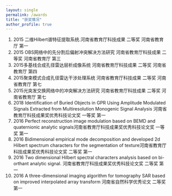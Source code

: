 ```yaml
---
layout: single
permalink: /awards
title: "获奖情况"
author_profile: true
---
```


1. 2015 二维Hilbert谱特征提取系统.河南省教育厅科技成果 二等奖 河南省教育厅  第一
2. 2015 OBS网络中的先分割后偏射冲突解决方法研究 河南省教育厅科技成果 二等奖 河南省教育厅   第三    
3. 2015多基线合成孔径雷达层析成像系统 河南省教育厅科技成果 二等奖 河南省教育厅     第四   
4. 2015聚束模式合成孔径雷达干涉处理系统 河南省教育厅科技成果 二等奖 河南省教育厅  第七
5. 2015光突发交换网络中的冲突解决方法研究 河南省教育厅科技成果 二等奖 河南省教育厅   第七                                                                                                     
6. 2018 Identification of Buried Objects in GPR Using Amplitude Modulated Signals Extracted from Multiresolution Monogenic Signal Analysis 河南省教育厅科技成果奖优秀科技论文奖 一等奖 第一
7. 2016 Perfect reconstruction image modulation based on BEMD and quaternionic analytic signals河南省教育厅科技成果奖优秀科技论文奖 一等奖     第一                                   
8. 2016 Bidimensional empirical mode decomposition and developed 2d Hilbert spectrum characters for the segmentation of texture河南省教育厅科技成果奖优秀科技论文奖 二等奖   第一                                 
9. 2016 Two dimensional Hilbert spectral characters analysis based on bi-orthant analytic signal. 河南省教育厅科技成果奖优秀科技论文奖 二等奖 第一
10. 2016 A three-dimensional imaging algorithm for tomography SAR  based on improved interpolated array transform 河南省自然科学优秀论文 二等奖  第一